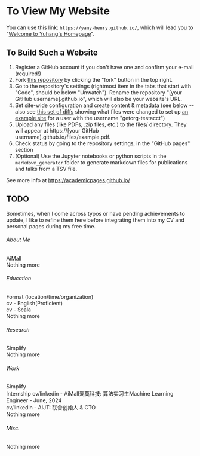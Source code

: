 # To View My Website

You can use this link: `https://yany-henry.github.io/`, which will lead you to "[Welcome to Yuhang's Homepage](https://yany-henry.github.io/)".

## To Build Such a Website

1. Register a GitHub account if you don't have one and confirm your e-mail (required!)
1. Fork [this repository](https://github.com/academicpages/academicpages.github.io) by clicking the "fork" button in the top right. 
1. Go to the repository's settings (rightmost item in the tabs that start with "Code", should be below "Unwatch"). Rename the repository "[your GitHub username].github.io", which will also be your website's URL.
1. Set site-wide configuration and create content & metadata (see below -- also see [this set of diffs](http://archive.is/3TPas) showing what files were changed to set up [an example site](https://getorg-testacct.github.io) for a user with the username "getorg-testacct")
1. Upload any files (like PDFs, .zip files, etc.) to the files/ directory. They will appear at https://[your GitHub username].github.io/files/example.pdf.  
1. Check status by going to the repository settings, in the "GitHub pages" section
1. (Optional) Use the Jupyter notebooks or python scripts in the `markdown_generator` folder to generate markdown files for publications and talks from a TSV file.

See more info at https://academicpages.github.io/

## TODO

Sometimes, when I come across typos or have pending achievements to update, I like to refine them here before integrating them into my CV and personal pages during my free time.

###### About Me
AiMall  
Nothing more  

###### Education
Format (location/time/organization)  
cv - English(Proficient)  
cv - Scala  
Nothing more  

###### Research
Simplify  
Nothing more  

###### Work
Simplify  
Internship
cv/linkedin - AiMall爱莫科技: 算法实习生Machine Learning Engineer - June, 2024  
cv/linkedin - AIJT: 联合创始人 & CTO  
Nothing more  

###### Misc.
Nothing more  
